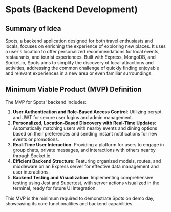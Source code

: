 # Spots (Backend Development)

## Summary of Idea
Spots, a backend application designed for both travel enthusiasts and locals, focuses on enriching the experience of exploring new places. It uses a user's location to offer personalized recommendations for local events, restaurants, and tourist experiences. Built with Express, MongoDB, and Socket.io, Spots aims to simplify the discovery of local attractions and activities, addressing the common challenge of quickly finding enjoyable and relevant experiences in a new area or even familiar surroundings.

## Minimum Viable Product (MVP) Definition
The MVP for Spots' backend includes:

1. **User Authentication and Role-Based Access Control**: Utilizing bcrypt and JWT for secure user logins and admin management.
2. **Personalized, Location-Based Discovery with Real-Time Updates**: Automatically matching users with nearby events and dining options based on their preferences and sending instant notifications for new events or promotions.
3. **Real-Time User Interaction**: Providing a platform for users to engage in group chats, private messages, and interactions with others nearby through Socket.io.
4. **Efficient Backend Structure**: Featuring organized models, routes, and middleware on an Express server for effective data management and user interactions.
5. **Backend Testing and Visualization**: Implementing comprehensive testing using Jest and Supertest, with server actions visualized in the terminal, ready for future UI integration.

This MVP is the minimum required to demonstrate Spots on demo day, showcasing its core functionalities and backend capabilities.
